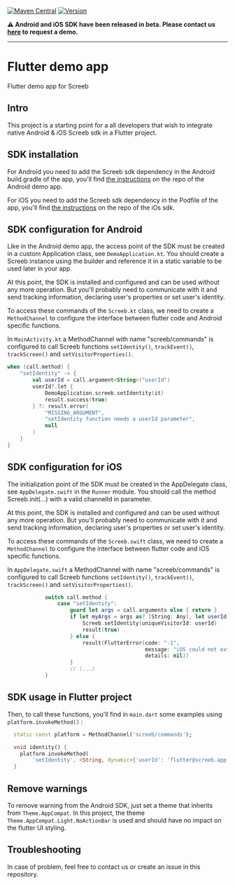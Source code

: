 [![Maven Central](https://img.shields.io/maven-central/v/app.screeb.sdk/android-sdk.svg?label=Maven%20Central)](https://search.maven.org/search?q=g:%22app.screeb.sdk%22%20AND%20a:%22android-sdk%22)
[![Version](https://img.shields.io/cocoapods/v/Screeb.svg?style=flat)](https://cocoapods.org/pods/Screeb)

__:warning:  Android and iOS SDK have been released in beta. Please contact us [here](https://screeb.app/get-a-demo-of-screeb/) to request a demo.__

___

# Flutter demo app

Flutter demo app for Screeb

## Intro

This project is a starting point for a all developers that wish to integrate native Android & iOS
Screeb sdk in a Flutter project.

## SDK installation

For Android you need to add the Screeb sdk dependency in the Android build.gradle of the app, you'll find 
[the instructions](https://github.com/ScreebApp/DemoAppAndroid) on the repo of the Android demo app. 

For iOS you need to add the Screeb sdk dependency in the Podfile of the app, you'll find
[the instructions](https://github.com/ScreebApp/sdk-ios-public) on the repo of the iOs sdk.

## SDK configuration for Android

Like in the Android demo app, the access point of the SDK must be created in a custom Application class,
see `DemoApplication.kt`. You should create a Screeb instance using the builder and reference it in a
static variable to be used later in your app.

At this point, the SDK is installed and configured and can be used without any more operation.
But you'll probably need to communicate with it and send tracking information, declaring user's properties
or set user's identity.

To access these commands of the `Screeb.kt` class, we need to create a `MethodChannel` to configure 
the interface between flutter code and Android specific functions.

In `MainActivity.kt` a MethodChannel with name "screeb/commands" is configured to call Screeb functions
`setIdentity()`, `trackEvent()`, `trackScreen()` and `setVisitorProperties()`.

```kotlin
when (call.method) {
    "setIdentity" -> {
        val userId = call.argument<String>("userId")
        userId?.let {
            DemoApplication.screeb.setIdentity(it)
            result.success(true)
        } ?: result.error(
            "MISSING_ARGUMENT",
            "setIdentity function needs a userId parameter",
            null
        )
    }
}
```

## SDK configuration for iOS

The initialization point of the SDK must be created in the AppDelegate class,
see `AppDelegate.swift` in the `Runner` module. You should call the method Screeb.init(...) with a valid channelId
in parameter.

At this point, the SDK is installed and configured and can be used without any more operation.
But you'll probably need to communicate with it and send tracking information, declaring user's properties
or set user's identity.

To access these commands of the `Screeb.swift` class, we need to create a `MethodChannel` to configure
the interface between flutter code and iOS specific functions.

In `AppDelegate.swift` a MethodChannel with name "screeb/commands" is configured to call Screeb functions
`setIdentity()`, `trackEvent()`, `trackScreen()` and `setVisitorProperties()`.

```swift
            switch call.method {
                case "setIdentity":
                    guard let args = call.arguments else { return }
                    if let myArgs = args as? [String: Any], let userId = myArgs["userId"] as? String {
                        Screeb.setIdentity(uniqueVisitorId: userId)
                        result(true)
                    } else {
                        result(FlutterError(code: "-1",
                                            message: "iOS could not extract flutter arguments in method: \(call.method)",
                                            details: nil))
                    }
                    // (...) 
            }
```

## SDK usage in Flutter project

Then, to call these functions, you'll find in `main.dart` some examples using `platform.invokeMethod()` :

```dart
  static const platform = MethodChannel('screeb/commands');

  void identity() {
    platform.invokeMethod(
        'setIdentity', <String, dynamic>{'userId': 'flutter@screeb.app'});
  }
```

## Remove warnings

To remove warning from the Android SDK, just set a theme that inherits from `Theme.AppCompat`. In this project,
the theme `Theme.AppCompat.Light.NoActionBar` is used and should have no impact on the flutter UI styling.

## Troubleshooting

In case of problem, feel free to contact us or create an issue in this repository.
